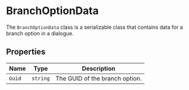 # BranchOptionData

The `BranchOptionData` class is a serializable class that contains data for a branch option in a dialogue.

## Properties

| Name | Type | Description |
| --- | --- | --- |
| `Guid` | `string` | The GUID of the branch option. |
